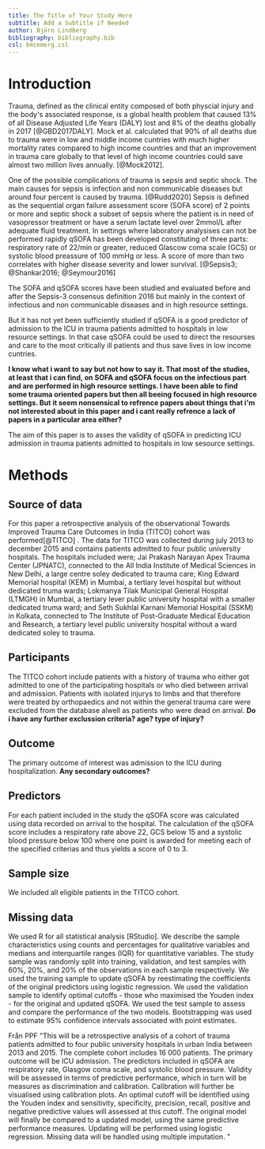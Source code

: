 ```yaml
---
title: The Title of Your Study Here
subtitle: Add a Subtitle if Needed
author: Björn Lindberg
bibliography: bibliography.bib
csl: bmcemerg.csl
---
```


<!-- *The study plan should be 3-4 pages long and written in
[markdown](https://rmarkdown.rstudio.com/) (like this
document).* -->

Introduction 
============
<!-- I realised that I started writing the introduction a bit too fast and had misunderstood some things and didnt quite have the full picture. So i'll scrap this and have started a second draft with a similar but revised disposition that should be more acurate hopefully, rigth now it's just a skeleton with refrences but i'll continue writing it and upload it this weekend. -->


<!--__TRAUMA IS A GLOBAL PROBLEM AND MORE SO IN LOW INCOME REGION:__--> 
Trauma, defined as the clinical entity composed of both physcial injury and the body's associated response, is a global health problem that caused 13% of all Disease Adjusted Life Years (DALY) lost and 8% of the deaths globally in 2017 [@GBD2017DALY]. <!-- https://www.thelancet.com/lancet/visualisations/gbd-compare --> Mock et al. calculated that 90% of all deaths due to trauma were in low and middle income cuntries with much higher mortality rates compared to high income countries and that an improvement in trauma care globally to that level of high income countries could save almost two million lives annually. [@Mock2012].

<!--__What is SOFA and qSOFA:__-->

One of the possible complications of trauma is sepsis and septic shock. The main causes for sepsis is infection <!-- Isn't sepsis by definition caused by an infection? --> and non communicable diseases but around four percent is caused by trauma. [@Rudd2020] Sepsis is defined as the sequential organ failure assessment score (SOFA score) of 2 points or more and septic shock a subset of sepsis where the patient is in need of vasopressor treatment or have a serum lactate level over 2mmol/L after adequate fluid treatment<!-- It also needs to be caused by "a dysregulated host response to infection"-->. In settings where laboratory analysises can not be performed rapidly qSOFA has been developed constituting of three parts: respiratory rate of 22/min or greater, reduced Glascow coma scale (GCS) or systolic blood preassure of 100 mmHg or less<!-- As far as I remember qSOFA was developed using data from high income settings-->. A score of more than two correlates with higher disease severity and lower survival. [@Sepsis3; @Shankar2016; @Seymour2016]

The SOFA and qSOFA scores have been studied and evaluated before and after the Sepsis-3 consensus definition 2016 but mainly in the context of infectious and non communicable diseases and in high resource settings. 

<!-- There is a big gap here that you need to bridge. Why would it be evaluated in the context of ICU admission in trauma patients? I would recommend that you state what outcomes it has been used to predict and in what populations. You may then go on to stating that the predictors included in qSOFA are the same as in the Revised Trauma Score, but with fewer cutoffs, why it may be an attractive option. -->

But it has not yet been sufficiently studied if qSOFA is a good predictor of admission to the ICU in trauma patients admitted to hospitals in low resource settings. In that case qSOFA could be used to direct the resourses and care to the most critically ill patients and thus save lives in low income cuntries.

<!-- Has it been studied as a predictor of ICU-admission in non-septic patients in other settings?:-->
__I know what i want to say but not how to say it. That most of the studies, at least that i can find, on SOFA and qSOFA focus on the infectious part and are performed in high resource settings. I have been able to find some trauma oriented papers but then all beeing focused in high resource settings. But it seem nonsensical to refrence papers about things that i'm not interested about in this paper and i cant really refrence a lack of papers in a particular area either?__   

The aim of this paper is to asses the validity of qSOFA in predicting ICU admission in trauma patients admitted to hospitals in low sesource settings. <!-- End with the aim --> 

<!--*The background/introduction should summarise the scope of the problem,
what is known about the problem, what is not known, what specific
knowledge gap the study is supposed to fill and why this is
important. It should end be stating the aim of the study. The
background should be 4-5 paragraphs long and each paragraph should be
between 3-5 sentences. Strive to make the paragraphs about the same
length.* -->


Methods
=======

## Source of data

<!-- 
4a) Describe the study design or source of data (e.g., randomized trial, cohort, or
registry data), separately for the development and validation data sets, if applicable
4b) Specify the key study dates, including start of accrual; end of accrual; and, if
applicable, end of follow-up. 

This study involved an analysis of the observational cohort Towards Improved Trauma Care Outcomes in India (TITCO), for which data were collected before the conception of this study. Ethics committees at all participating centres approved the collation of the database and granted a waiver of consent for patients with trauma (Lokmanya Tilak Municipal General Hospital, IEC/11/13; King Edward Memorial Hospital, IEC(I)/OUT/222/14; Seth Sukhlal Karnani Memorial Hospital, IEC/279; All‐India Institute of Medical Sciences, IEC/NP‐279/2013 RP‐01/2013). The study was conducted using anonymized data, and was registered at ClinicalTrials.gov (NCT03069755) before the research was undertaken.

-->

For this paper a retrospective analysis of the observational Towards Improved Trauma Care Outcomes in India (TITCO) cohort was performed[@TITCO] <!-- TITCO collaborators (2017). TITCO dataset version 1. Available from https://github.com/titco/titco-I. (Behöver läggas in i .bib)-->. The data for TITCO was collected during july 2013 to december 2015 and contains patients admitted to four public university hospitals. The hospitals included were; Jai Prakash Narayan Apex Trauma Center (JPNATC), connected to the All India Institute of Medical Sciences in New Delhi, a large centre soley dedicated to trauma care; King Edward Memorial hospital (KEM) in Mumbai, a tertiary level hospital but without dedicated truma wards; Lokmanya Tilak Municipal General Hospital (LTMGH) in Mumbai, a tertiary lever public university hospital with a smaller dedicated truma ward; and Seth Sukhlal Karnani Memorial Hospital (SSKM) in Kolkata, connected to The Institute of Post-Graduate Medical Education and Research, a tertiary level public university hospital without a ward dedicated soley to trauma.


## Participants
<!-- 
5a) Specify key elements of the study setting (e.g., primary care, secondary care,
general population) including number and location of centres. [D;V]
5b) Describe eligibility criteria for participants. [D;V]
5c) Give details of treatments received, if relevant.  [D;V]
Patients included in the TITCO cohort were those presenting to one of the participating centres with traumatic injury following a transport accident, fall, assault, self‐harm or burn, and who were alive on arrival and admitted to the hospital for treatment. Patients with an isolated limb injury were excluded from the database as such patients are treated by orthopaedic surgeons and not within trauma care pathway, which comprises a first survey done by a surgical resident with an on‐call consultant surgeon and subsequent observation or surgery. Patients from the TITCO cohort who were aged 15 years or older and underwent surgical intervention within 24 h of arrival were included in this study.
-->

The TITCO cohort include patients with a history of trauma who either got admitted to one of the participating hospitals or who died between arrival and admission. Patients with isolated injurys to limbs and that therefore were treated by orthopaedics and not within the general trauma care were excluded from the database alwell as patients who were dead on arrival.  __Do i have any further exclussion criteria? age? type of injury?__ <!-- Look at the qSOFA publication to see if there are any age criteria there. If there were then I suggest we use the same. -- The Sepsis-3 taskforce used criteria of adults, 19 years and older in their meta-analysis, but in most surgical situations adult is from 15 and i would say trauma is mostly surgical?  -->


## Outcome
<!--
6a) Clearly define the outcome that is predicted by the prediction model, including how
and when assessed. [D;V]
6b) Report any actions to blind assessment of the outcome to be predicted. [D;V]
-->
The primary outcome of interest was admission to the ICU during hospitalization. __Any secondary outcomes?__

<!-- Regarding blinding, data on the outcome was collected after data on predictors, i.e. the outcome was not known (in the majority of cases at least, when the predictor data was collected. So in that way the data collectors were "blinded" to the outcome during data collection. So no deliberate action was taken or needed to be taken to avoid bias and therefore nothing should be written about it? -->


## Predictors
<!--
7a) Clearly define all predictors used in developing or validating the multivariable
prediction model, including how and when they were measured. [D;V]
7b) Report any actions to blind assessment of predictors for the outcome and other
predictors. [D;V]
-->
For each patient included in the study the qSOFA score was calculated using data recorded on arrival to the hospital. The calculation of the qSOFA score includes a respiratory rate above 22, GCS below 15 and a systolic blood pressure below 100 where one point is awarded for meeting each of the specified criterias and thus yields a score of 0 to 3. 

## Sample size
<!--
8) Explain how the study size was arrived at [D;V]
-->

We included all eligible patients in the TITCO cohort. <!-- Should this be justified in any way that we found this to be a suffient amount of datapoints for our aim? should we later add how many that turned out to be?-->

## Missing data
<!--
9) Describe how missing data were handled (e.g., complete-case analysis, single
imputation, multiple imputation) with details of any imputation method. [D;V]
-->

<!--
To adress missing data multiple imputation was used. __How specific should this description be? should there be an explanation on how many regressions where used and the size of the random samples yielding the regressions? programs used? Are there any protocols thats usualy used that i can refer to? i know roughly what multiple imputation is but no idea how to implement it...__ 
-->
<!-- Multiple imputation is quite advanced so I suggest we use a complete case analysis, i.e. we exclude patients with missing data-->
<!-- 


## Statistical analysis methods
<!--
10c. For validation, describe how the predictions were calculated. [V]
10d) Specify all measures used to assess model performance and, if relevant, to
compare multiple models [D;V]
10e. Describe any model updating (for example, recalibration) arising from the validation, if done. [V]
-->

We used R for all statistical analysis [RStudio]. We describe the sample characteristics using counts and percentages for qualitative variables and medians and interquartile ranges (IQR) for quantitative variables. The study sample was randomly split into training, validation, and test samples with 60%, 20%, and 20% of the observations in each sample respectively. We used the training sample to update qSOFA by reestimating the coefficients of the original predictors using logistic regression. We used the validation sample to identify optimal cutoffs - those who maximised the Youden index - for the original and updated qSOFA. We used the test sample to assess and compare the performance of the two models. Bootstrapping was used to estimate 95% confidence intervals associated with point estimates. 

<!-- Read other prediction model papers as well as methodological guides to see what domains of predictive performance that we want to look at -->

Från PPF "This will be a retrospective analysis of a cohort of trauma patients admitted to four public university hospitals in urban India between 2013 and 2015. The complete cohort includes 16 000 patients. The primary outcome will be ICU admission. The predictors included in qSOFA are respiratory rate, Glasgow coma scale, and systolic blood pressure. Validity will be assessed in terms of predictive performance, which in turn will be measures as discrimination and calibration. Calibration will further be visualised using calibration plots. An optimal cutoff will be identified using the Youden index and sensitivity, specificity, precision, recall, positive and negative predictive values will assessed at this cutoff. The original model will finally be compared to a updated model, using the same predictive performance measures. Updating will be performed using logistic regression. Missing data will be handled using multiple imputation. "


<!--*Refer to the appropriate reporting guideline for details. If you are
developing, updating or validating a clinical prediction model then
use
[TRIPOD](https://www.equator-network.org/reporting-guidelines/tripod-statement/). If
you are conducting an observational study, for example a cohort or
case control study in which you assess associations between some
exposure and an outcome then use
[STROBE](https://www.equator-network.org/reporting-guidelines/strobe/).*-->
